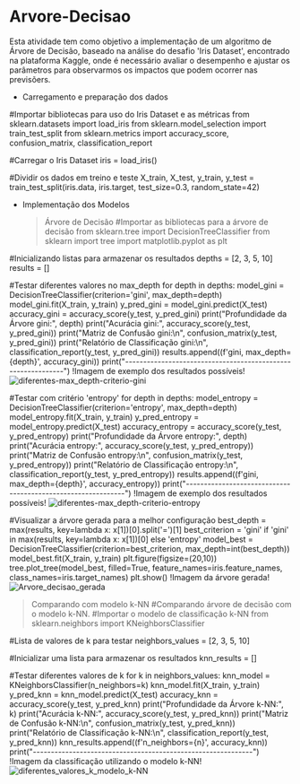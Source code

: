 # Arvore-Decisao

Esta atividade tem como objetivo a implementação de um algoritmo de Árvore de Decisão, baseado na análise do desafio 'Iris Dataset', encontrado na plataforma Kaggle, onde é necessário avaliar o desempenho e ajustar os parâmetros para observarmos os impactos que podem ocorrer nas previsõers.

- Carregamento e preparação dos dados

#Importar bibliotecas para uso do Iris Dataset e as métricas
from sklearn.datasets import load_iris
from sklearn.model_selection import train_test_split
from sklearn.metrics import accuracy_score, confusion_matrix, classification_report

#Carregar o Iris Dataset
iris = load_iris()

#Dividir os dados em treino e teste
X_train, X_test, y_train, y_test = train_test_split(iris.data, iris.target, test_size=0.3, random_state=42)

- Implementação dos Modelos
	> Árvore de Decisão
#Importar as bibliotecas para a árvore de decisão
from sklearn.tree import DecisionTreeClassifier
from sklearn import tree
import matplotlib.pyplot as plt

#Inicializando listas para armazenar os resultados
depths = [2, 3, 5, 10]
results = []

#Testar diferentes valores no max_depth
for depth in depths:
    model_gini = DecisionTreeClassifier(criterion='gini', max_depth=depth)
    model_gini.fit(X_train, y_train)
    y_pred_gini = model_gini.predict(X_test)
    accuracy_gini = accuracy_score(y_test, y_pred_gini)
    print("Profundidade da Árvore gini:", depth)
    print("Acurácia gini:", accuracy_score(y_test, y_pred_gini))
    print("Matriz de Confusão gini:\n", confusion_matrix(y_test, y_pred_gini))
    print("Relatório de Classificação gini:\n", classification_report(y_test, y_pred_gini))
    results.append((f'gini, max_depth={depth}', accuracy_gini))
    print("-------------------------------------------------------------")
!Imagem de exemplo dos resultados possíveis!
![diferentes-max_depth-criterio-gini](https://github.com/user-attachments/assets/5d168672-49f6-4994-9b0f-4c531b016bb1)

#Testar com critério 'entropy'
for depth in depths:
    model_entropy = DecisionTreeClassifier(criterion='entropy', max_depth=depth)
    model_entropy.fit(X_train, y_train)
    y_pred_entropy = model_entropy.predict(X_test)
    accuracy_entropy = accuracy_score(y_test, y_pred_entropy)
    print("Profundidade da Árvore entropy:", depth)
    print("Acurácia entropy:", accuracy_score(y_test, y_pred_entropy))
    print("Matriz de Confusão entropy:\n", confusion_matrix(y_test, y_pred_entropy))
    print("Relatório de Classificação entropy:\n", classification_report(y_test, y_pred_entropy))
    results.append((f'gini, max_depth={depth}', accuracy_entropy))
    print("-------------------------------------------------------------")
!Imagem de exemplo dos resultados possíveis!
![diferentes-max_depth-criterio-entropy](https://github.com/user-attachments/assets/b8560e1c-3167-4a52-b294-d236eadcdcd9)

#Visualizar a árvore gerada para a melhor configuração
best_depth = max(results, key=lambda x: x[1])[0].split('=')[1]
best_criterion = 'gini' if 'gini' in max(results, key=lambda x: x[1])[0] else 'entropy'
model_best = DecisionTreeClassifier(criterion=best_criterion, max_depth=int(best_depth))
model_best.fit(X_train, y_train)
plt.figure(figsize=(20,10))
tree.plot_tree(model_best, filled=True, feature_names=iris.feature_names, class_names=iris.target_names)
plt.show()
!Imagem da árvore gerada!
![Arvore_decisao_gerada](https://github.com/user-attachments/assets/f726b4c8-745d-4b76-851a-6c39a25cef7c)

  > Comparando com modelo k-NN
#Comparando árvore de decisão com o modelo k-NN.
#Importar o modelo de classificação k-NN
from sklearn.neighbors import KNeighborsClassifier

#Lista de valores de k para testar
neighbors_values = [2, 3, 5, 10]

#Inicializar uma lista para armazenar os resultados
knn_results = []

#Testar diferentes valores de k
for k in neighbors_values:
    knn_model = KNeighborsClassifier(n_neighbors=k)
    knn_model.fit(X_train, y_train)
    y_pred_knn = knn_model.predict(X_test)
    accuracy_knn = accuracy_score(y_test, y_pred_knn)
    print("Profundidade da Árvore k-NN:", k)
    print("Acurácia k-NN:", accuracy_score(y_test, y_pred_knn))
    print("Matriz de Confusão k-NN:\n", confusion_matrix(y_test, y_pred_knn))
    print("Relatório de Classificação k-NN:\n", classification_report(y_test, y_pred_knn))
    knn_results.append((f'n_neighbors={n}', accuracy_knn))
    print("-------------------------------------------------------------")
!Imagem da classificação utilizando o modelo k-NN!
![diferentes_valores_k_modelo_k-NN](https://github.com/user-attachments/assets/78380691-9acf-424a-b175-a92b3981075b)


